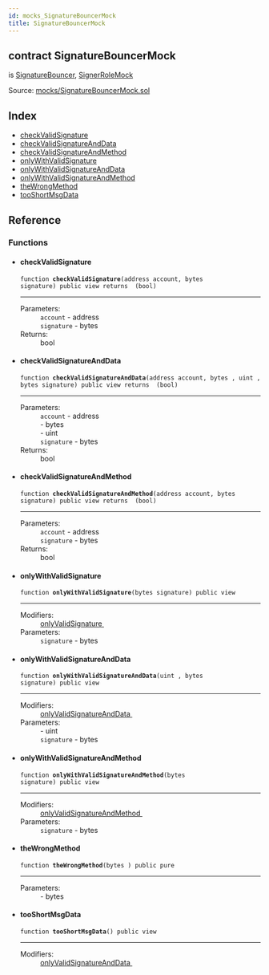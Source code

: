 ```yaml
---
id: mocks_SignatureBouncerMock
title: SignatureBouncerMock
---
```


<div class="contract-doc"><div class="contract"><h2 class="contract-header"><span class="contract-kind">contract</span> SignatureBouncerMock</h2><p class="base-contracts"><span>is</span> <a href="drafts_SignatureBouncer.html">SignatureBouncer</a><span>, </span><a href="mocks_SignerRoleMock.html">SignerRoleMock</a></p><div class="source">Source: <a href="https://github.com/OpenZeppelin/zeppelin-solidity/blob/v2.1.2/contracts/mocks/SignatureBouncerMock.sol" target="_blank">mocks/SignatureBouncerMock.sol</a></div></div><div class="index"><h2>Index</h2><ul><li><a href="mocks_SignatureBouncerMock.html#checkValidSignature">checkValidSignature</a></li><li><a href="mocks_SignatureBouncerMock.html#checkValidSignatureAndData">checkValidSignatureAndData</a></li><li><a href="mocks_SignatureBouncerMock.html#checkValidSignatureAndMethod">checkValidSignatureAndMethod</a></li><li><a href="mocks_SignatureBouncerMock.html#onlyWithValidSignature">onlyWithValidSignature</a></li><li><a href="mocks_SignatureBouncerMock.html#onlyWithValidSignatureAndData">onlyWithValidSignatureAndData</a></li><li><a href="mocks_SignatureBouncerMock.html#onlyWithValidSignatureAndMethod">onlyWithValidSignatureAndMethod</a></li><li><a href="mocks_SignatureBouncerMock.html#theWrongMethod">theWrongMethod</a></li><li><a href="mocks_SignatureBouncerMock.html#tooShortMsgData">tooShortMsgData</a></li></ul></div><div class="reference"><h2>Reference</h2><div class="functions"><h3>Functions</h3><ul><li><div class="item function"><span id="checkValidSignature" class="anchor-marker"></span><h4 class="name">checkValidSignature</h4><div class="body"><code class="signature">function <strong>checkValidSignature</strong><span>(address account, bytes signature) </span><span>public </span><span>view </span><span>returns  (bool) </span></code><hr/><dl><dt><span class="label-parameters">Parameters:</span></dt><dd><div><code>account</code> - address</div><div><code>signature</code> - bytes</div></dd><dt><span class="label-return">Returns:</span></dt><dd>bool</dd></dl></div></div></li><li><div class="item function"><span id="checkValidSignatureAndData" class="anchor-marker"></span><h4 class="name">checkValidSignatureAndData</h4><div class="body"><code class="signature">function <strong>checkValidSignatureAndData</strong><span>(address account, bytes , uint , bytes signature) </span><span>public </span><span>view </span><span>returns  (bool) </span></code><hr/><dl><dt><span class="label-parameters">Parameters:</span></dt><dd><div><code>account</code> - address</div><div><code></code> - bytes</div><div><code></code> - uint</div><div><code>signature</code> - bytes</div></dd><dt><span class="label-return">Returns:</span></dt><dd>bool</dd></dl></div></div></li><li><div class="item function"><span id="checkValidSignatureAndMethod" class="anchor-marker"></span><h4 class="name">checkValidSignatureAndMethod</h4><div class="body"><code class="signature">function <strong>checkValidSignatureAndMethod</strong><span>(address account, bytes signature) </span><span>public </span><span>view </span><span>returns  (bool) </span></code><hr/><dl><dt><span class="label-parameters">Parameters:</span></dt><dd><div><code>account</code> - address</div><div><code>signature</code> - bytes</div></dd><dt><span class="label-return">Returns:</span></dt><dd>bool</dd></dl></div></div></li><li><div class="item function"><span id="onlyWithValidSignature" class="anchor-marker"></span><h4 class="name">onlyWithValidSignature</h4><div class="body"><code class="signature">function <strong>onlyWithValidSignature</strong><span>(bytes signature) </span><span>public </span><span>view </span></code><hr/><dl><dt><span class="label-modifiers">Modifiers:</span></dt><dd><a href="drafts_SignatureBouncer.html#onlyValidSignature">onlyValidSignature </a></dd><dt><span class="label-parameters">Parameters:</span></dt><dd><div><code>signature</code> - bytes</div></dd></dl></div></div></li><li><div class="item function"><span id="onlyWithValidSignatureAndData" class="anchor-marker"></span><h4 class="name">onlyWithValidSignatureAndData</h4><div class="body"><code class="signature">function <strong>onlyWithValidSignatureAndData</strong><span>(uint , bytes signature) </span><span>public </span><span>view </span></code><hr/><dl><dt><span class="label-modifiers">Modifiers:</span></dt><dd><a href="drafts_SignatureBouncer.html#onlyValidSignatureAndData">onlyValidSignatureAndData </a></dd><dt><span class="label-parameters">Parameters:</span></dt><dd><div><code></code> - uint</div><div><code>signature</code> - bytes</div></dd></dl></div></div></li><li><div class="item function"><span id="onlyWithValidSignatureAndMethod" class="anchor-marker"></span><h4 class="name">onlyWithValidSignatureAndMethod</h4><div class="body"><code class="signature">function <strong>onlyWithValidSignatureAndMethod</strong><span>(bytes signature) </span><span>public </span><span>view </span></code><hr/><dl><dt><span class="label-modifiers">Modifiers:</span></dt><dd><a href="drafts_SignatureBouncer.html#onlyValidSignatureAndMethod">onlyValidSignatureAndMethod </a></dd><dt><span class="label-parameters">Parameters:</span></dt><dd><div><code>signature</code> - bytes</div></dd></dl></div></div></li><li><div class="item function"><span id="theWrongMethod" class="anchor-marker"></span><h4 class="name">theWrongMethod</h4><div class="body"><code class="signature">function <strong>theWrongMethod</strong><span>(bytes ) </span><span>public </span><span>pure </span></code><hr/><dl><dt><span class="label-parameters">Parameters:</span></dt><dd><div><code></code> - bytes</div></dd></dl></div></div></li><li><div class="item function"><span id="tooShortMsgData" class="anchor-marker"></span><h4 class="name">tooShortMsgData</h4><div class="body"><code class="signature">function <strong>tooShortMsgData</strong><span>() </span><span>public </span><span>view </span></code><hr/><dl><dt><span class="label-modifiers">Modifiers:</span></dt><dd><a href="drafts_SignatureBouncer.html#onlyValidSignatureAndData">onlyValidSignatureAndData </a></dd></dl></div></div></li></ul></div></div></div>
